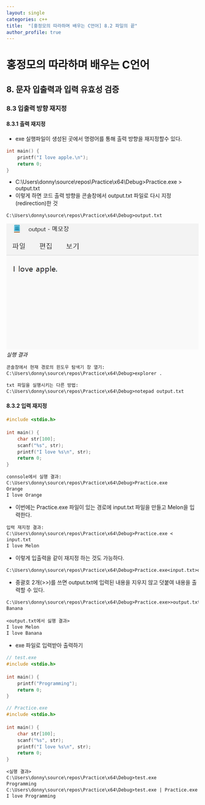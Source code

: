 ```yaml
---
layout: single
categories: c++
title:  "[홍정모의 따라하며 배우는 C언어] 8.2 파일의 끝"
author_profile: true
---
```


# 홍정모의 따라하며 배우는 C언어
## 8. 문자 입출력과 입력 유효성 검증
### 8.3 입출력 방향 재지정
#### 8.3.1 출력 재지정
- exe 실행파일이 생성된 곳에서 명령어를 통해 출력 방향을 재지정할수 있다.
```c
int main() {
	printf("I love apple.\n");
	return 0;
}
```
- C:\Users\donny\source\repos\Practice\x64\Debug>Practice.exe > output.txt
- 이렇게 하면 코드 출력 방향을 콘솔창에서 output.txt 파일로 다시 지정(redirection)한 것
```
C:\Users\donny\source\repos\Practice\x64\Debug>output.txt
```   

![image](/assets/images/tbc/8.3.1.jpg)
*실행 결과*

```shell
콘솔창에서 현재 경로의 윈도우 탐색기 창 열기:
C:\Users\donny\source\repos\Practice\x64\Debug>explorer .
```
```shell
txt 파일을 실행시키는 다른 방법: 
C:\Users\donny\source\repos\Practice\x64\Debug>notepad output.txt
```
#### 8.3.2 입력 재지정
```c
#include <stdio.h>

int main() {
	char str[100];
	scanf("%s", str);
	printf("I love %s\n", str);
	return 0;
}
```
```shell
connsole에서 실행 결과:
C:\Users\donny\source\repos\Practice\x64\Debug>Practice.exe
Orange
I love Orange
```
- 이번에는 Practice.exe 파일이 있는 경로에 input.txt 파일을 만들고 Melon을 입력한다.
```shell
입력 재지정 결과:
C:\Users\donny\source\repos\Practice\x64\Debug>Practice.exe < input.txt
I love Melon
```
- 이렇게 입출력을 같이 재지정 하는 것도 가능하다.
```shell
C:\Users\donny\source\repos\Practice\x64\Debug>Practice.exe<input.txt>output.txt
```
- 중괄호 2개(>>)를 쓰면 output.txt에 입력된 내용을 지우지 않고 덧붙여 내용을 출력할 수 있다.
```shell
C:\Users\donny\source\repos\Practice\x64\Debug>Practice.exe>>output.txt
Banana

<output.txt에서 싫행 결과>
I love Melon
I love Banana
```
- exe 파일로 입력받아 출력하기
```c
// test.exe
#include <stdio.h>

int main() {
	printf("Programming");
	return 0;
}
```
```c
// Practice.exe
#include <stdio.h>

int main() {
	char str[100];
	scanf("%s", str);
	printf("I love %s\n", str);
	return 0;
}
```
```shell
<실행 결과>
C:\Users\donny\source\repos\Practice\x64\Debug>test.exe
Programming
C:\Users\donny\source\repos\Practice\x64\Debug>test.exe | Practice.exe
I love Programming
```
